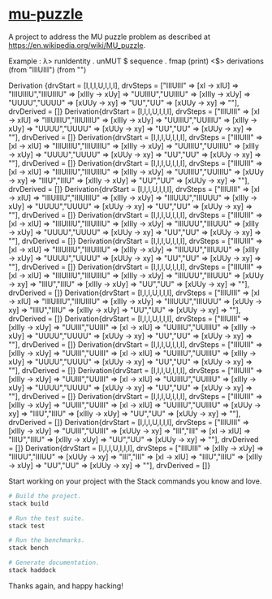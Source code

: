 # [mu-puzzle][]

A project to address the MU puzzle problem as described at
<https://en.wikipedia.org/wiki/MU_puzzle>.

Example :
λ> runIdentity . unMUT $ sequence . fmap (print) <$> derivations (from "IIIUIII") (from "")

Derivation {drvStart = [I,I,I,U,I,I,I], drvSteps = ["IIIUIII" => [xI → xIU] => "IIIUIIIU","IIIUIIIU" => [xIIIy → xUy] => "UUIIIU","UUIIIU" => [xIIIy → xUy] => "UUUU","UUUU" => [xUUy  → xy] => "UU","UU" => [xUUy  → xy] => ""], drvDerived = []}
Derivation{drvStart = [I,I,I,U,I,I,I], drvSteps = ["IIIUIII" => [xI → xIU] => "IIIUIIIU","IIIUIIIU" => [xIIIy → xUy] => "UUIIIU","UUIIIU" => [xIIIy → xUy] => "UUUU","UUUU" => [xUUy  → xy] => "UU","UU" => [xUUy  → xy] => ""], drvDerived = []}
Derivation{drvStart = [I,I,I,U,I,I,I], drvSteps = ["IIIUIII" => [xI → xIU] => "IIIUIIIU","IIIUIIIU" => [xIIIy → xUy] => "UUIIIU","UUIIIU" => [xIIIy → xUy] => "UUUU","UUUU" => [xUUy  → xy] => "UU","UU" => [xUUy  → xy] => ""], drvDerived = []}
Derivation{drvStart = [I,I,I,U,I,I,I], drvSteps = ["IIIUIII" => [xI → xIU] => "IIIUIIIU","IIIUIIIU" => [xIIIy → xUy] => "UUIIIU","UUIIIU" => [xUUy  → xy] => "IIIU","IIIU" => [xIIIy → xUy] => "UU","UU" => [xUUy  → xy] => ""], drvDerived = []}
Derivation{drvStart = [I,I,I,U,I,I,I], drvSteps = ["IIIUIII" => [xI → xIU] => "IIIUIIIU","IIIUIIIU" => [xIIIy → xUy] => "IIIUUU","IIIUUU" => [xIIIy → xUy] => "UUUU","UUUU" => [xUUy  → xy] => "UU","UU" => [xUUy  → xy] => ""], drvDerived = []}
Derivation{drvStart = [I,I,I,U,I,I,I], drvSteps = ["IIIUIII" => [xI → xIU] => "IIIUIIIU","IIIUIIIU" => [xIIIy → xUy] => "IIIUUU","IIIUUU" => [xIIIy → xUy] => "UUUU","UUUU" => [xUUy  → xy] => "UU","UU" => [xUUy  → xy] => ""], drvDerived = []}
Derivation{drvStart = [I,I,I,U,I,I,I], drvSteps = ["IIIUIII" => [xI → xIU] => "IIIUIIIU","IIIUIIIU" => [xIIIy → xUy] => "IIIUUU","IIIUUU" => [xIIIy → xUy] => "UUUU","UUUU" => [xUUy  → xy] => "UU","UU" => [xUUy  → xy] => ""], drvDerived = []}
Derivation{drvStart = [I,I,I,U,I,I,I], drvSteps = ["IIIUIII" => [xI → xIU] => "IIIUIIIU","IIIUIIIU" => [xIIIy → xUy] => "IIIUUU","IIIUUU" => [xUUy  → xy] => "IIIU","IIIU" => [xIIIy → xUy] => "UU","UU" => [xUUy  → xy] => ""], drvDerived = []}
Derivation{drvStart = [I,I,I,U,I,I,I], drvSteps = ["IIIUIII" => [xI → xIU] => "IIIUIIIU","IIIUIIIU" => [xIIIy → xUy] => "IIIUUU","IIIUUU" => [xUUy  → xy] => "IIIU","IIIU" => [xIIIy → xUy] => "UU","UU" => [xUUy  → xy] => ""], drvDerived = []}
Derivation{drvStart = [I,I,I,U,I,I,I], drvSteps = ["IIIUIII" => [xIIIy → xUy] => "UUIII","UUIII" => [xI → xIU] => "UUIIIU","UUIIIU" => [xIIIy → xUy] => "UUUU","UUUU" => [xUUy  → xy] => "UU","UU" => [xUUy  → xy] => ""], drvDerived = []}
Derivation{drvStart = [I,I,I,U,I,I,I], drvSteps = ["IIIUIII" => [xIIIy → xUy] => "UUIII","UUIII" => [xI → xIU] => "UUIIIU","UUIIIU" => [xIIIy → xUy] => "UUUU","UUUU" => [xUUy  → xy] => "UU","UU" => [xUUy  → xy] => ""], drvDerived = []}
Derivation{drvStart = [I,I,I,U,I,I,I], drvSteps = ["IIIUIII" => [xIIIy → xUy] => "UUIII","UUIII" => [xI → xIU] => "UUIIIU","UUIIIU" => [xIIIy → xUy] => "UUUU","UUUU" => [xUUy  → xy] => "UU","UU" => [xUUy  → xy] => ""], drvDerived = []}
Derivation{drvStart = [I,I,I,U,I,I,I], drvSteps = ["IIIUIII" => [xIIIy → xUy] => "UUIII","UUIII" => [xI → xIU] => "UUIIIU","UUIIIU" => [xUUy  → xy] => "IIIU","IIIU" => [xIIIy → xUy] => "UU","UU" => [xUUy  → xy] => ""], drvDerived = []}
Derivation{drvStart = [I,I,I,U,I,I,I], drvSteps = ["IIIUIII" => [xIIIy → xUy] => "UUIII","UUIII" => [xUUy  → xy] => "III","III" => [xI → xIU] => "IIIU","IIIU" => [xIIIy → xUy] => "UU","UU" => [xUUy  → xy] => ""], drvDerived = []}
Derivation{drvStart = [I,I,I,U,I,I,I], drvSteps = ["IIIUIII" => [xIIIy → xUy] => "IIIUU","IIIUU" => [xUUy  → xy] => "III","III" => [xI → xIU] => "IIIU","IIIU" => [xIIIy → xUy] => "UU","UU" => [xUUy  → xy] => ""], drvDerived = []}

Start working on your project with the Stack commands
you know and love.

``` sh
# Build the project.
stack build

# Run the test suite.
stack test

# Run the benchmarks.
stack bench

# Generate documentation.
stack haddock
```

Thanks again, and happy hacking!

[mu-puzzle]: https://github.com/smunix/mu-puzzle
